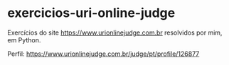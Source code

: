 # exercicios-uri-online-judge

Exercícios do site https://www.urionlinejudge.com.br resolvidos por mim, em Python.

Perfil: https://www.urionlinejudge.com.br/judge/pt/profile/126877
